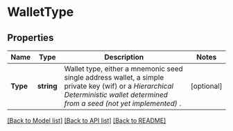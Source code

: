 # WalletType

## Properties

Name | Type | Description | Notes
------------ | ------------- | ------------- | -------------
**Type** | **string** | Wallet type, either a mnemonic seed single address wallet, a simple private key (wif) or a *Hierarchical Deterministic wallet determined from a seed (not yet implemented)* . | [optional] 

[[Back to Model list]](../README.md#documentation-for-models) [[Back to API list]](../README.md#documentation-for-api-endpoints) [[Back to README]](../README.md)


